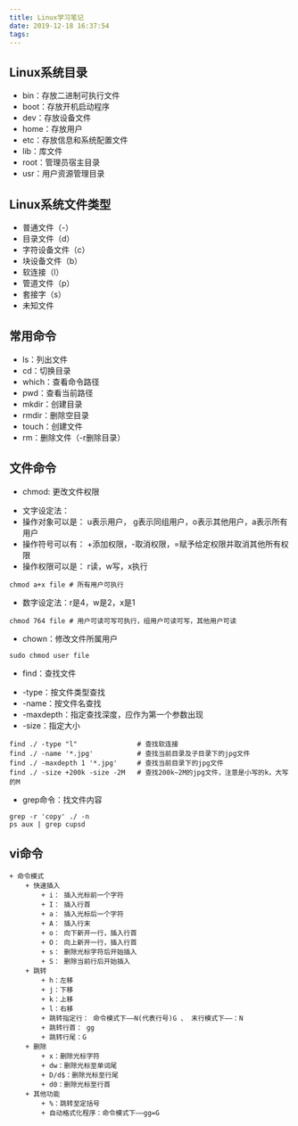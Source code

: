 ```yaml
---
title: Linux学习笔记
date: 2019-12-18 16:37:54
tags:
---
```


## Linux系统目录
+ bin：存放二进制可执行文件
+ boot：存放开机启动程序
+ dev：存放设备文件
+ home：存放用户
+ etc：存放信息和系统配置文件
+ lib：库文件
+ root：管理员宿主目录
+ usr：用户资源管理目录

## Linux系统文件类型
* 普通文件（-）
* 目录文件（d）
* 字符设备文件（c）
* 块设备文件（b）
* 软连接（l）
* 管道文件（p）
* 套接字（s）
* 未知文件

## 常用命令
+ ls：列出文件
+ cd：切换目录
+ which：查看命令路径
+ pwd：查看当前路径
+ mkdir：创建目录
+ rmdir：删除空目录
+ touch：创建文件
+ rm：删除文件（-r删除目录）

## 文件命令
+ chmod: 更改文件权限
* 文字设定法：
* 操作对象可以是： u表示用户， g表示同组用户，o表示其他用户，a表示所有用户  
* 操作符号可以有： +添加权限，-取消权限，=赋予给定权限并取消其他所有权限
* 操作权限可以是： r读，w写，x执行   
``` 
chmod a+x file # 所有用户可执行
```
* 数字设定法：r是4，w是2，x是1   
```
chmod 764 file # 用户可读可写可执行，组用户可读可写，其他用户可读
```
+ chown：修改文件所属用户
```
sudo chmod user file
```

+ find：查找文件
* -type：按文件类型查找
* -name：按文件名查找
* -maxdepth：指定查找深度，应作为第一个参数出现
* -size：指定大小
```
find ./ -type "l"               # 查找软连接
find ./ -name '*.jpg'           # 查找当前目录及子目录下的jpg文件
find ./ -maxdepth 1 '*.jpg'     # 查找当前目录下的jpg文件
find ./ -size +200k -size -2M   # 查找200k~2M的jpg文件，注意是小写的k，大写的M
```

+ grep命令：找文件内容
```
grep -r 'copy' ./ -n
ps aux | grep cupsd
```
## vi命令
	+ 命令模式
		+ 快速插入	
			+ i： 插入光标前一个字符
			+ I： 插入行首
			+ a： 插入光标后一个字符
			+ A： 插入行末
			+ o： 向下新开一行，插入行首
			+ O： 向上新开一行，插入行首
			+ s： 删除光标字符后开始插入
			+ S： 删除当前行后开始插入
		+ 跳转
			+ h：左移
			+ j：下移
			+ k：上移
			+ l：右移
			+ 跳转指定行： 命令模式下——N(代表行号)G 、 末行模式下——：N
			+ 跳转行首： gg
			+ 跳转行尾：G
		+ 删除
			+ x：删除光标字符
			+ dw：删除光标至单词尾
			+ D/d$：删除光标至行尾
			+ d0：删除光标至行首
		+ 其他功能
			+ %：跳转至定括号
			+ 自动格式化程序：命令模式下——gg=G
	
